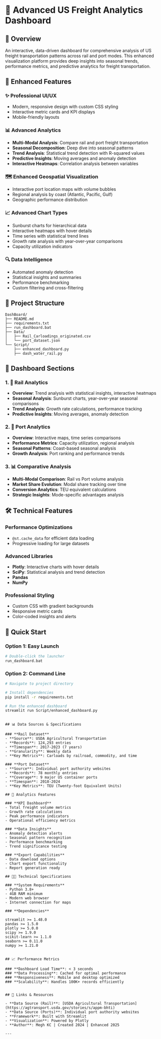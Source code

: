 # 🚛 Advanced US Freight Analytics Dashboard

## 🎯 Overview
An interactive, data-driven dashboard for comprehensive analysis of US freight transportation patterns across rail and port modes. This enhanced visualization platform provides deep insights into seasonal trends, performance metrics, and predictive analytics for freight transportation.

## 🚀 Enhanced Features

### ✨ **Professional UI/UX**
- Modern, responsive design with custom CSS styling
- Interactive metric cards and KPI displays
- Mobile-friendly layouts

### 📊 **Advanced Analytics**
- **Multi-Modal Analysis**: Compare rail and port freight transportation
- **Seasonal Decomposition**: Deep dive into seasonal patterns
- **Trend Analysis**: Statistical trend detection with R-squared values
- **Predictive Insights**: Moving averages and anomaly detection
- **Interactive Heatmaps**: Correlation analysis between variables

### 🗺️ **Enhanced Geospatial Visualization**
- Interactive port location maps with volume bubbles
- Regional analysis by coast (Atlantic, Pacific, Gulf)
- Geographic performance distribution

### 📈 **Advanced Chart Types**
- Sunburst charts for hierarchical data
- Interactive heatmaps with hover details
- Time series with statistical trend lines
- Growth rate analysis with year-over-year comparisons
- Capacity utilization indicators

### 🔍 **Data Intelligence**
- Automated anomaly detection
- Statistical insights and summaries
- Performance benchmarking
- Custom filtering and cross-filtering

## 📂 Project Structure

```
DashBoard/
├── README.md                    
├── requirements.txt             
├── run_dashboard.bat           
├── Data/
│   ├── Rail_Carloadings_originated.csv    
│   └── port_dataset.json                  
└── Script/
    ├── enhanced_dashboard.py              
    ├── dash_water_rail.py                                  
```

## 🎨 Dashboard Sections

### 1. **🚆 Rail Analytics**
- **Overview**: Trend analysis with statistical insights, interactive heatmaps
- **Seasonal Analysis**: Sunburst charts, year-over-year seasonal comparisons
- **Trend Analysis**: Growth rate calculations, performance tracking
- **Predictive Insights**: Moving averages, anomaly detection

### 2. **🚢 Port Analytics**
- **Overview**: Interactive maps, time series comparisons
- **Performance Metrics**: Capacity utilization, regional analysis
- **Seasonal Patterns**: Coast-based seasonal analysis
- **Growth Analysis**: Port ranking and performance trends

### 3. **📊 Comparative Analysis**
- **Multi-Modal Comparison**: Rail vs Port volume analysis
- **Market Share Evolution**: Modal share tracking over time
- **Conversion Analytics**: TEU equivalent calculations
- **Strategic Insights**: Mode-specific advantages analysis

## 🛠️ Technical Features

### **Performance Optimizations**
- `@st.cache_data` for efficient data loading
- Progressive loading for large datasets

### **Advanced Libraries**
- **Plotly**: Interactive charts with hover details
- **SciPy**: Statistical analysis and trend detection
- **Pandas**
- **NumPy**

### **Professional Styling**
- Custom CSS with gradient backgrounds
- Responsive metric cards
- Color-coded insights and alerts

## 🚀 Quick Start

### **Option 1: Easy Launch**
```bash
# Double-click the launcher
run_dashboard.bat
```

### **Option 2: Command Line**
```bash
# Navigate to project directory

# Install dependencies
pip install -r requirements.txt

# Run the enhanced dashboard
streamlit run Script/enhanced_dashboard.py
```

```

## 📊 Data Sources & Specifications

### **Rail Dataset**
- **Source**: USDA Agricultural Transportation
- **Records**: 124,293 entries
- **Timespan**: 2017-2023 (7 years)
- **Granularity**: Weekly data
- **Key Metrics**: Carloads by railroad, commodity, and time

### **Port Dataset**
- **Source**: Individual port authority websites
- **Records**: 78 monthly entries
- **Coverage**: 9 major US container ports
- **Timespan**: 2018-2024
- **Key Metrics**: TEU (Twenty-foot Equivalent Units)

## 🎯 Analytics Features

### **KPI Dashboard**
- Total freight volume metrics
- Growth rate calculations
- Peak performance indicators
- Operational efficiency metrics

### **Data Insights**
- Anomaly detection alerts
- Seasonal pattern recognition
- Performance benchmarking
- Trend significance testing

### **Export Capabilities**
- Data download options
- Chart export functionality
- Report generation ready

## 👨‍💻 Technical Specifications

### **System Requirements**
- Python 3.8+
- 4GB RAM minimum
- Modern web browser
- Internet connection for maps

### **Dependencies**

streamlit >= 1.48.0
pandas >= 1.5.0
plotly >= 5.0.0
scipy >= 1.9.0
scikit-learn >= 1.1.0
seaborn >= 0.11.0
numpy >= 1.21.0


## 📈 Performance Metrics

### **Dashboard Load Time**: < 3 seconds
### **Data Processing**: Cached for optimal performance
### **Responsiveness**: Mobile and desktop optimized
### **Scalability**: Handles 100K+ records efficiently


## 🔗 Links & Resources

- **Data Source (Rail)**: [USDA Agricultural Transportation](https://agtransport.usda.gov/stories/s/appm-bhti)
- **Data Source (Ports)**: Individual port authority websites
- **Framework**: Built with Streamlit
- **Visualization**: Powered by Plotly
- **Author**: Megh KC | Created 2024 | Enhanced 2025

---
